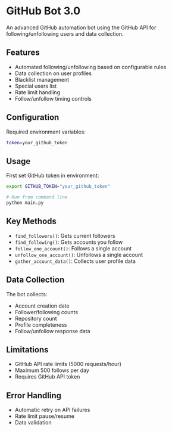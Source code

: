 # GitHub Bot 3.0

An advanced GitHub automation bot using the GitHub API for following/unfollowing users and data collection.

## Features

- Automated following/unfollowing based on configurable rules
- Data collection on user profiles
- Blacklist management
- Special users list
- Rate limit handling
- Follow/unfollow timing controls

## Configuration

Required environment variables:
```bash
token=your_github_token
```

## Usage

First set GitHub token in environment:
```bash
export GITHUB_TOKEN="your_github_token"
```

```python
# Run from command line
python main.py
```

## Key Methods

- `find_followers()`: Gets current followers
- `find_following()`: Gets accounts you follow
- `follow_one_account()`: Follows a single account
- `unfollow_one_account()`: Unfollows a single account
- `gather_account_data()`: Collects user profile data

## Data Collection

The bot collects:
- Account creation date
- Follower/following counts
- Repository count
- Profile completeness
- Follow/unfollow response data

## Limitations

- GitHub API rate limits (5000 requests/hour)
- Maximum 500 follows per day
- Requires GitHub API token

## Error Handling

- Automatic retry on API failures
- Rate limit pause/resume
- Data validation 
